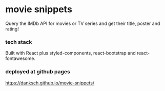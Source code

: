 # movie snippets

Query the IMDb API for movies or TV series and get their title, poster and rating!

### tech stack

Built with React plus styled-components, react-bootstrap and react-fontawesome.

### deployed at github pages

https://danksch.github.io/movie-snippets/

